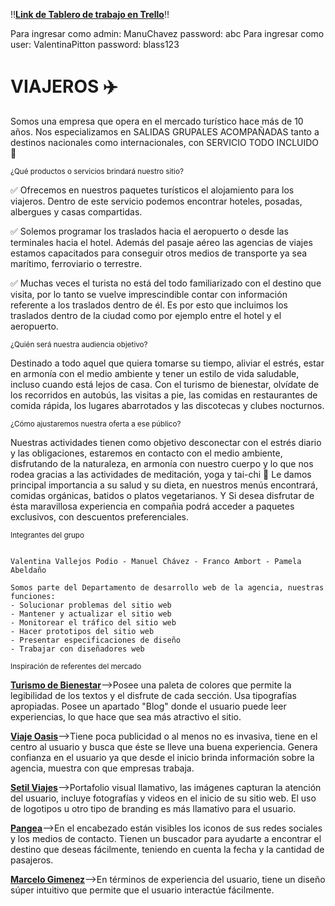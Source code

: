 :bangbang:[**Link de Tablero de trabajo en Trello**](https://trello.com/b/GkkZlPUq/viajeros):bangbang:


Para ingresar como admin: ManuChavez password: abc
Para ingresar como user: ValentinaPitton password: blass123


# **VIAJEROS** :airplane:

Somos una empresa que opera en el mercado turístico hace más de 10 años.
Nos especializamos en SALIDAS GRUPALES ACOMPAÑADAS tanto a destinos nacionales como internacionales, con SERVICIO TODO INCLUIDO :love_you_gesture:

<sup>¿Qué productos o servicios brindará nuestro sitio?</sup>

:white_check_mark: Ofrecemos en nuestros paquetes turísticos el alojamiento para los viajeros. Dentro de este servicio podemos encontrar hoteles, posadas, albergues y casas compartidas.

:white_check_mark: Solemos programar los traslados hacia el aeropuerto o desde las terminales hacia el hotel. Además del pasaje aéreo las agencias de viajes estamos capacitados para conseguir otros medios de transporte ya sea marítimo, ferroviario o terrestre.

:white_check_mark: Muchas veces el turista no está del todo familiarizado con el destino que visita, por lo tanto se vuelve imprescindible contar con información referente a los traslados dentro de él. Es por esto que incluimos los traslados dentro de la ciudad como por ejemplo entre el hotel y el aeropuerto.

<sup>¿Quién será nuestra audiencia objetivo?</sup>

Destinado a todo aquel que quiera tomarse su tiempo, aliviar el estrés, estar en armonía con el medio ambiente y tener un estilo de vida saludable, incluso cuando está lejos de casa. Con el turismo de bienestar, olvídate de los recorridos en autobús, las visitas a pie, las comidas en restaurantes de comida rápida, los lugares abarrotados y las discotecas y clubes nocturnos.

<sup>¿Cómo ajustaremos nuestra oferta a ese público?</sup>

Nuestras actividades tienen como objetivo desconectar con el estrés diario y las obligaciones, estaremos en contacto con el medio ambiente, disfrutando de la naturaleza, en armonía con nuestro cuerpo y lo que nos rodea gracias a las actividades de meditación, yoga y tai-chi :lotus_position:
Le damos principal importancia a su salud y su dieta, en nuestros menús encontrará, comidas orgánicas, batidos o platos vegetarianos.
Y Si desea disfrutar de ésta maravillosa experiencia en compañia podrá acceder a paquetes exclusivos, con descuentos preferenciales.

<sup>Integrantes del grupo</sup>

```

Valentina Vallejos Podio - Manuel Chávez - Franco Ambort - Pamela Abeldaño

Somos parte del Departamento de desarrollo web de la agencia, nuestras funciones:
- Solucionar problemas del sitio web
- Mantener y actualizar el sitio web
- Monitorear el tráfico del sitio web
- Hacer prototipos del sitio web
- Presentar especificaciones de diseño
- Trabajar con diseñadores web

```

<sup>Inspiración de referentes del mercado</sup>

[**Turismo de Bienestar**](https://turismodebienestar.com/)-->Posee una paleta de colores que permite la legibilidad de los textos y el disfrute de cada sección. Usa tipografías apropiadas. Posee un apartado "Blog" donde el usuario puede leer experiencias, lo que hace que sea más atractivo el sitio.

[**Viaje Oasis**](https://viajesoasis.com/)-->Tiene poca publicidad o al menos no es invasiva, tiene en el centro al usuario y busca que éste se lleve una buena experiencia. Genera confianza en el usuario ya que desde el inicio brinda información sobre la agencia, muestra con que empresas trabaja.

[**Setil Viajes**](https://www.setilviajes.com/)-->Portafolio visual llamativo, las imágenes capturan la atención del usuario, incluye fotografías y videos en el inicio de su sitio web. El uso de logotipos u otro tipo de branding es más llamativo para el usuario.

[**Pangea**](https://www.pangea.tur.ar/)-->En el encabezado están visibles los iconos de sus redes sociales y los medios de contacto. Tienen un buscador para ayudarte a encontrar el destino que deseas fácilmente, teniendo en cuenta la fecha y la cantidad de pasajeros.

[**Marcelo Gimenez**](https://marcelogimenez.tur.ar/)-->En términos de experiencia del usuario, tiene un diseño súper intuitivo que permite que el usuario interactúe fácilmente.


